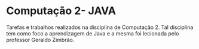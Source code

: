 # Computação 2- JAVA
Tarefas e trabalhos realizados na disciplina de Computação 2. Tal disciplina tem como foco a aprendizagem de Java e a mesma foi lecionada pelo professor Geraldo Zimbrão.
